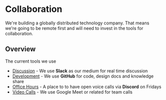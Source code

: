 # Collaboration

We're building a globally distributed technology company. That means we're going to be remote first 
and will need to invest in the tools for collaboration.

## Overview

The current tools we use

- [Discussion](https://slack.m3o.com) - We use **Slack** as our medium for real time discussion
- [Development](https://github.com/micro/development) - We use **GitHub** for code, design docs and knowledge share
- [Office Hours](https://discord.gg/hbmJEct) - A place to to have open voice calls via **Discord** on Fridays
- [Video Calls](https://meet.google.com) - We use Google Meet or related for team calls
